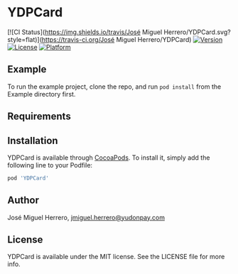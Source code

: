 # YDPCard

[![CI Status](https://img.shields.io/travis/José Miguel Herrero/YDPCard.svg?style=flat)](https://travis-ci.org/José Miguel Herrero/YDPCard)
[![Version](https://img.shields.io/cocoapods/v/YDPCard.svg?style=flat)](https://cocoapods.org/pods/YDPCard)
[![License](https://img.shields.io/cocoapods/l/YDPCard.svg?style=flat)](https://cocoapods.org/pods/YDPCard)
[![Platform](https://img.shields.io/cocoapods/p/YDPCard.svg?style=flat)](https://cocoapods.org/pods/YDPCard)

## Example

To run the example project, clone the repo, and run `pod install` from the Example directory first.

## Requirements

## Installation

YDPCard is available through [CocoaPods](https://cocoapods.org). To install
it, simply add the following line to your Podfile:

```ruby
pod 'YDPCard'
```

## Author

José Miguel Herrero, jmiguel.herrero@yudonpay.com

## License

YDPCard is available under the MIT license. See the LICENSE file for more info.
